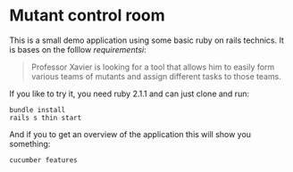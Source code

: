 # Mutant control room


This is a small demo application using some basic ruby on rails technics. It is bases on the folllow *requirementsi*:

>Professor Xavier is looking for a tool that allows him to easily form various teams of mutants and assign different tasks to those teams. 

If you like to try it, you need ruby 2.1.1 and can just clone and run:


```
bundle install
rails s thin start
```

And if you to get an overview of the application this will show you something:

```
cucumber features
```




